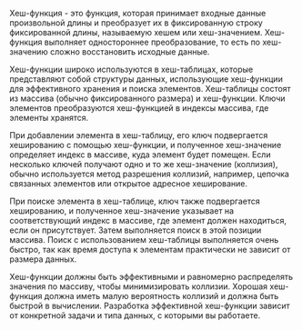 Хеш-функция - это функция, которая принимает входные данные произвольной длины и преобразует их в фиксированную строку фиксированной длины, называемую хешем или хеш-значением. Хеш-функция выполняет одностороннее преобразование, то есть по хеш-значению сложно восстановить исходные данные.

Хеш-функции широко используются в хеш-таблицах, которые представляют собой структуры данных, использующие хеш-функции для эффективного хранения и поиска элементов. Хеш-таблицы состоят из массива (обычно фиксированного размера) и хеш-функции. Ключи элементов преобразуются хеш-функцией в индексы массива, где элементы хранятся.

При добавлении элемента в хеш-таблицу, его ключ подвергается хешированию с помощью хеш-функции, и полученное хеш-значение определяет индекс в массиве, куда элемент будет помещен. Если несколько ключей получают одно и то же хеш-значение (коллизия), обычно используется метод разрешения коллизий, например, цепочка связанных элементов или открытое адресное хеширование.

При поиске элемента в хеш-таблице, ключ также подвергается хешированию, и полученное хеш-значение указывает на соответствующий индекс в массиве, где элемент должен находиться, если он присутствует. Затем выполняется поиск в этой позиции массива. Поиск с использованием хеш-таблицы выполняется очень быстро, так как время доступа к элементам практически не зависит от размера данных.

Хеш-функции должны быть эффективными и равномерно распределять значения по массиву, чтобы минимизировать коллизии. Хорошая хеш-функция должна иметь малую вероятность коллизий и должна быть быстрой в вычислении. Разработка эффективной хеш-функции зависит от конкретной задачи и типа данных, с которыми вы работаете.